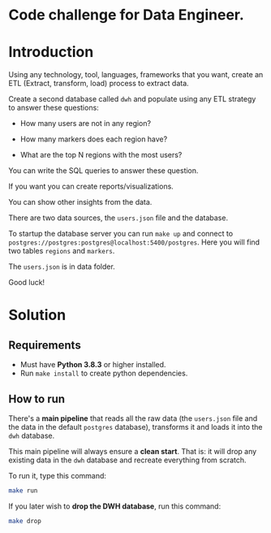 # Code challenge for Data Engineer. 

# Introduction

Using any technology, tool, languages, frameworks that you want, create an ETL (Extract, transform, load) process to extract data.

Create a second database called `dwh` and populate using any ETL strategy to answer these questions: 

- How many users are not in any region?

- How many markers does each region have?

- What are the top N regions with the most users?

You can write the SQL queries to answer these question.

If you want you can create reports/visualizations.

You can show other insights from the data.

There are two data sources, the `users.json` file and the database.

To startup the database server you can run `make up` and connect to `postgres://postgres:postgres@localhost:5400/postgres`. Here you will find two tables `regions` and `markers`.

The `users.json` is in data folder.

Good luck!

# Solution

## Requirements

- Must have **Python 3.8.3** or higher installed.
- Run `make install` to create python dependencies.

## How to run

There's a **main pipeline** that reads all the raw data (the `users.json` file and the data in the default `postgres` database), transforms it and loads it into the `dwh` database.

This main pipeline will always ensure a **clean start**. That is: it will drop any existing data in the `dwh` database and recreate everything from scratch.

To run it, type this command:

```sh
make run
```

If you later wish to **drop the DWH database**, run this command:

```sh
make drop
```

